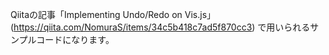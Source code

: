 Qiitaの記事「Implementing Undo/Redo on Vis.js」(https://qiita.com/NomuraS/items/34c5b418c7ad5f870cc3) で用いられるサンプルコードになります。
